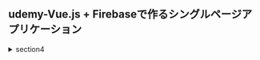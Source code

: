## udemy-Vue.js + Firebaseで作るシングルページアプリケーション
<details>
  <summary>section4</summary>
  <ul>
  　　<li>19.Vueインスタンスのライフサイクルとは</li>
  　　<li>20.ライフサイクルフックで呼び出されるメソッド定義の方法</li>
  </ul> 
  <summary>section11</summary>
  <ul>
  　　<li>42.vuetifyの導入</li>
  </ul> 
</details>




